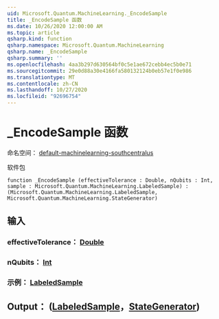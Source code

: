 ```yaml
---
uid: Microsoft.Quantum.MachineLearning._EncodeSample
title: _EncodeSample 函数
ms.date: 10/26/2020 12:00:00 AM
ms.topic: article
qsharp.kind: function
qsharp.namespace: Microsoft.Quantum.MachineLearning
qsharp.name: _EncodeSample
qsharp.summary: ''
ms.openlocfilehash: 4aa3b297d630564bf0c5e1ae672cebb4ec5b0e71
ms.sourcegitcommit: 29e0d88a30e4166fa580132124b0eb57e1f0e986
ms.translationtype: MT
ms.contentlocale: zh-CN
ms.lasthandoff: 10/27/2020
ms.locfileid: "92696754"
---
```

# <a name="_encodesample-function"></a>_EncodeSample 函数

命名空间： [default-machinelearning-southcentralus](xref:Microsoft.Quantum.MachineLearning)

软件包 [](https://nuget.org/packages/)




```qsharp
function _EncodeSample (effectiveTolerance : Double, nQubits : Int, sample : Microsoft.Quantum.MachineLearning.LabeledSample) : (Microsoft.Quantum.MachineLearning.LabeledSample, Microsoft.Quantum.MachineLearning.StateGenerator)
```


## <a name="input"></a>输入

### <a name="effectivetolerance--double"></a>effectiveTolerance： [Double](xref:microsoft.quantum.lang-ref.double)




### <a name="nqubits--int"></a>nQubits： [Int](xref:microsoft.quantum.lang-ref.int)




### <a name="sample--labeledsample"></a>示例： [LabeledSample](xref:Microsoft.Quantum.MachineLearning.LabeledSample)





## <a name="output--labeledsamplestategenerator"></a>Output： ([LabeledSample](xref:Microsoft.Quantum.MachineLearning.LabeledSample)，[StateGenerator](xref:Microsoft.Quantum.MachineLearning.StateGenerator)) 

